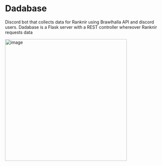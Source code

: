 # Dadabase
Discord bot that collects data for Ranknir using Brawlhalla API and discord users. Dadabase is a Flask server with a REST controller whereover Ranknir requests data

<img src="https://github.com/user-attachments/assets/3b3a9492-9b8d-4ed7-8336-8c774e75186f" alt="image" width="400"/> <!-- Adjust width as needed -->


